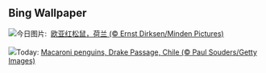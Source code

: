 ## Bing Wallpaper
![](https://www.bing.com/th?id=OHR.SquirrelNetherlands_ZH-CN0757138587_UHD.jpg&w=1000)今日图片: &nbsp;[欧亚红松鼠，荷兰 (© Ernst Dirksen/Minden Pictures)](https://www.bing.com/th?id=OHR.SquirrelNetherlands_ZH-CN0757138587_UHD.jpg)
<br><br/>
![](https://www.bing.com/th?id=OHR.MacaroniPenguins_EN-US2046934125_UHD.jpg&w=1000)Today: [Macaroni penguins, Drake Passage, Chile (© Paul Souders/Getty Images)](https://www.bing.com/th?id=OHR.MacaroniPenguins_EN-US2046934125_UHD.jpg)
<br><br/>
